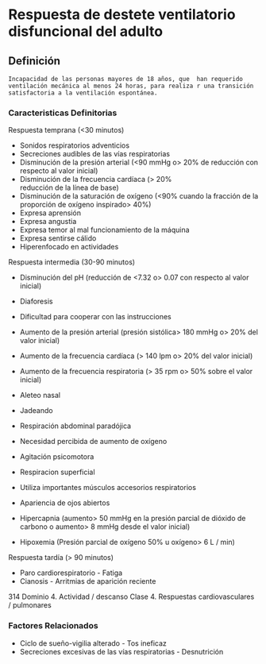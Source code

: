 # Respuesta de destete ventilatorio disfuncional del adulto
## Definición
	Incapacidad de las personas mayores de 18 años, que  han requerido ventilación mecánica al menos 24 horas, para realiza r una transición satisfactoria a la ventilación espontánea.

### Caracteristicas Definitorias
Respuesta temprana (<30 minutos)   
- Sonidos respiratorios adventicios   
- Secreciones audibles de las vías 
respiratorias   
- Disminución de la presión 
arterial (<90 mmHg o> 20% 
de reducción con respecto al 
valor inicial)   
- Disminución de la frecuencia 
cardíaca (> 20%  
reducción de la línea de base)   
- Disminución de la saturación de 
oxígeno (<90% cuando la 
fracción de la proporción de 
oxígeno inspirado> 40%)   
- Expresa aprensión   
- Expresa angustia   
- Expresa temor al mal 
funcionamiento de la 
máquina   
- Expresa sentirse cálido   
- Hiperenfocado en actividades  
 
 
Respuesta intermedia (30-90 minutos)   
- Disminución del pH (reducción 
de <7.32 o> 0.07 con respecto 
al valor inicial)   
- Diaforesis   
- Dificultad para cooperar 
con las instrucciones   
- Aumento de la presión arterial 
(presión sistólica> 180 mmHg 
o> 20% del valor inicial)   
- Aumento de la frecuencia cardíaca 
(> 140 lpm o> 20% del valor 
inicial)   
- Aumento de la frecuencia 
respiratoria (> 35 rpm o> 50% 
sobre el valor inicial)   
- Aleteo nasal   
- Jadeando   
- Respiración abdominal paradójica   
- Necesidad percibida de 
aumento de oxígeno   
- Agitación psicomotora   
- Respiracion superficial   
- Utiliza importantes músculos 
accesorios respiratorios   
- Apariencia de ojos abiertos  
 
 
- Hipercapnia (aumento> 50 mmHg 
en la presión parcial de dióxido 
de carbono o aumento> 8 
mmHg desde el valor inicial)   
- Hipoxemia (Presión parcial de 
oxígeno 50% u oxígeno> 6 L / 
min) 
 
 
Respuesta tardía (> 90 minutos)   
- Paro cardiorespiratorio  - Fatiga   
- Cianosis  - Arritmias de aparición reciente  
 
 
 
314 
Dominio 4. Actividad / descanso  Clase 4. Respuestas cardiovasculares / 
pulmonares

### Factores Relacionados
- Ciclo de sueño-vigilia alterado  - Tos ineficaz   
- Secreciones excesivas de las vías respiratorias  - Desnutrición

